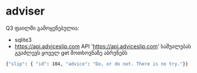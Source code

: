 # adviser
Q3 ფაილში გამოყენებულია:
* sqlite3
* <https://api.adviceslip.com> API
'https://api.adviceslip.com' საშუალებას გვაძლევს ყოველ get მოთხოვნაზე აბრუნებს
```bash
{"slip": { "id": 104, "advice": "Do, or do not. There is no try."}}
